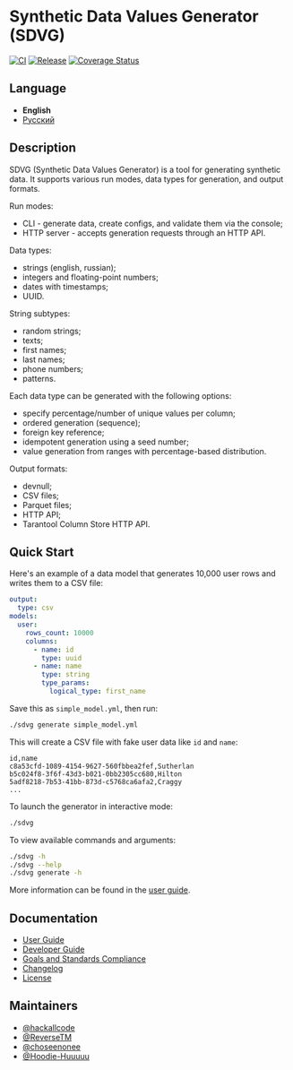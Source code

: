 # Synthetic Data Values Generator (SDVG)

[![CI][actions-badge]][actions-url]
[![Release][release-badge]][release-url]
[![Coverage Status][test-coverage-badge]][test-coverage-url]

[actions-badge]: https://img.shields.io/github/check-runs/tarantool/sdvg/master
[actions-url]: https://github.com/tarantool/sdvg/actions
[release-badge]: https://img.shields.io/github/v/release/tarantool/sdvg?filter=!latest
[release-url]: https://github.com/tarantool/sdvg/releases
[test-coverage-badge]: https://img.shields.io/coverallsCoverage/github/tarantool/sdvg?branch=master
[test-coverage-url]: https://coveralls.io/github/tarantool/sdvg?branch=master

## Language

- **English**
- [Русский](README.ru.md)

## Description

SDVG (Synthetic Data Values Generator) is a tool for generating synthetic data.
It supports various run modes, data types for generation, and output formats.

Run modes:

- CLI - generate data, create configs, and validate them via the console;
- HTTP server - accepts generation requests through an HTTP API.

Data types:

- strings (english, russian);
- integers and floating-point numbers;
- dates with timestamps;
- UUID.

String subtypes:

- random strings;
- texts;
- first names;
- last names;
- phone numbers;
- patterns.

Each data type can be generated with the following options:

- specify percentage/number of unique values per column;
- ordered generation (sequence);
- foreign key reference;
- idempotent generation using a seed number;
- value generation from ranges with percentage-based distribution.

Output formats:

- devnull;
- CSV files;
- Parquet files;
- HTTP API;
- Tarantool Column Store HTTP API.

## Quick Start

Here's an example of a data model that generates 10,000 user rows and writes them to a CSV file:

```yaml
output:
  type: csv
models:
  user:
    rows_count: 10000
    columns:
      - name: id
        type: uuid
      - name: name
        type: string
        type_params:
          logical_type: first_name
```

Save this as `simple_model.yml`, then run:

```bash
./sdvg generate simple_model.yml
```

This will create a CSV file with fake user data like `id` and `name`:

```csv
id,name
c8a53cfd-1089-4154-9627-560fbbea2fef,Sutherlan
b5c024f8-3f6f-43d3-b021-0bb2305cc680,Hilton
5adf8218-7b53-41bb-873d-c5768ca6afa2,Craggy
...
```

To launch the generator in interactive mode:

```bash
./sdvg
```

To view available commands and arguments:

```bash
./sdvg -h
./sdvg --help
./sdvg generate -h
```

More information can be found in the [user guide](./doc/en/usage.md).

## Documentation

- [User Guide](./doc/en/usage.md)
- [Developer Guide](./doc/en/contributing.md)
- [Goals and Standards Compliance](./doc/en/overview.md)
- [Changelog](./CHANGELOG.md)
- [License](./LICENSE)

## Maintainers

- [@hackallcode](https://github.com/hackallcode)
- [@ReverseTM](https://github.com/ReverseTM)
- [@choseenonee](https://github.com/choseenonee)
- [@Hoodie-Huuuuu](https://github.com/Hoodie-Huuuuu)
